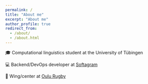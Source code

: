 ```yaml
---
permalink: /
title: "About me"
excerpt: "About me"
author_profile: true
redirect_from: 
  - /about/
  - /about.html
---
```


🎓 Computational linguistics student at the University of Tübingen

💻 Backend/DevOps developer at [Softagram](https://softagram.com) 

🏉 Wing/center at [Oulu Rugby](https://oulurugby.com)
